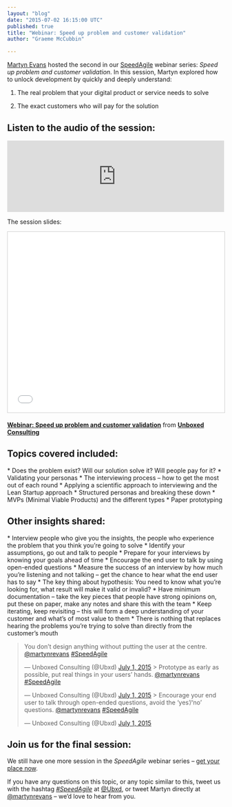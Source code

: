 ```yaml
---
layout: "blog"
date: "2015-07-02 16:15:00 UTC"
published: true
title: "Webinar: Speed up problem and customer validation"
author: "Graeme McCubbin"

---
```


[Martyn Evans](https://www.unboxedconsulting.com/people/martyn-evans) hosted the second in our [SpeedAgile](https://www.unboxedconsulting.com/news/the-speed-agile-webinar-series) webinar series: _Speed up problem and customer validation_. In this session, Martyn explored how to unlock development by quickly and deeply understand:  
  
 1. The real problem that your digital product or service needs to solve  
 2. The exact customers who will pay for the solution

## Listen to the audio of the session:
<iframe width="100%" height="166" scrolling="no" frameborder="no" src="https://w.soundcloud.com/player/?url=https%3A//api.soundcloud.com/tracks/212820706&amp;color=ff5500&amp;auto_play=false&amp;hide_related=false&amp;show_comments=true&amp;show_user=true&amp;show_reposts=false"></iframe>  
 The session slides:  

<iframe src="//www.slideshare.net/slideshow/embed_code/key/nzWorIZ9wsmSDu" width="510" height="420" frameborder="0" marginwidth="0" marginheight="0" scrolling="no" style="border:1px solid #CCC; border-width:1px; margin-bottom:5px; max-width: 100%;" allowfullscreen> </iframe>

   **[Webinar: Speed up problem and customer validation](//www.slideshare.net/UBXD/webinar-speed-up-problem-and-customer-validation "Webinar: Speed up problem and customer validation")** from **[Unboxed Consulting](//www.slideshare.net/UBXD)** 
  

## Topics covered included:
 \* Does the problem exist? Will our solution solve it? Will people pay for it? \* Validating your personas \* The interviewing process – how to get the most out of each round \* Applying a scientific approach to interviewing and the Lean Startup approach \* Structured personas and breaking these down \* MVPs (Minimal Viable Products) and the different types \* Paper prototyping  
  

## Other insights shared:
 \* Interview people who give you the insights, the people who experience the problem that you think you’re going to solve \* Identify your assumptions, go out and talk to people \* Prepare for your interviews by knowing your goals ahead of time \* Encourage the end user to talk by using open-ended questions \* Measure the success of an interview by how much you’re listening and not talking – get the chance to hear what the end user has to say \* The key thing about hypothesis: You need to know what you’re looking for, what result will make it valid or invalid? \* Have minimum documentation – take the key pieces that people have strong opinions on, put these on paper, make any notes and share this with the team \* Keep iterating, keep revisiting – this will form a deep understanding of your customer and what’s of most value to them \* There is nothing that replaces hearing the problems you’re trying to solve than directly from the customer’s mouth  
  
> You don’t design anything without putting the user at the centre. [@martynrevans](https://twitter.com/martynrevans) [#SpeedAgile](https://twitter.com/hashtag/SpeedAgile?src=hash)
> 
> — Unboxed Consulting (@Ubxd) [July 1, 2015](https://twitter.com/Ubxd/status/616261278156353536) <script async src="//platform.twitter.com/widgets.js" charset="utf-8"></script>> Prototype as early as possible, put real things in your users’ hands. [@martynrevans](https://twitter.com/martynrevans) [#SpeedAgile](https://twitter.com/hashtag/SpeedAgile?src=hash)
> 
> — Unboxed Consulting (@Ubxd) [July 1, 2015](https://twitter.com/Ubxd/status/616261621053325312) <script async src="//platform.twitter.com/widgets.js" charset="utf-8"></script>> Encourage your end user to talk through open-ended questions, avoid the ‘yes’/‘no’ questions. [@martynrevans](https://twitter.com/martynrevans) [#SpeedAgile](https://twitter.com/hashtag/SpeedAgile?src=hash)
> 
> — Unboxed Consulting (@Ubxd) [July 1, 2015](https://twitter.com/Ubxd/status/616263144441294848) <script async src="//platform.twitter.com/widgets.js" charset="utf-8"></script>  

## Join us for the final session:
 We still have one more session in the _SpeedAgile_ webinar series – [get your place now](https://www.unboxedconsulting.com/news/the-speed-agile-webinar-series).  
  If you have any questions on this topic, or any topic similar to this, tweet us with the hashtag [_#SpeedAgile_](https://twitter.com/hashtag/speedagile?src=hash&vertical=default&f=tweets) at [@Ubxd](https://twitter.com/ubxd), or tweet Martyn directly at [@martynrevans](https://twitter.com/martynrevans) – we’d love to hear from you.
